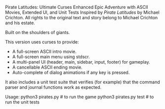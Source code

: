 Pirate Latitudes: Ultimate Curses Enhanced Epic Adventure with ASCII Movies, Extended UI, and Unit Tests
Inspired by *Pirate Latitudes* by Michael Crichton.
All rights to the original text and story belong to Michael Crichton and his estate.

Built on the shoulders of giants. 

This version uses curses to provide:
  - A full-screen ASCII intro movie.
  - A full-screen main menu using stdscr.
  - A multi-panel UI (header, main, sidebar, input, footer) for gameplay.
  - A cancellable ASCII ending movie.
  - Auto-complete of dialog animations if any key is pressed.
  
It also includes a unit test suite that verifies (for example) that the command parser
and journal functions work as expected.

Usage:
    python3 pirates.py        # to run the game
    python3 pirates.py test   # to run the unit tests
